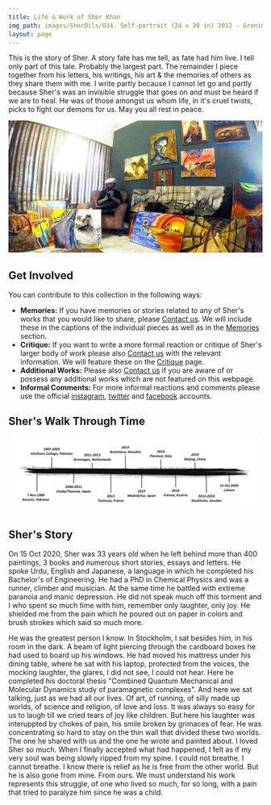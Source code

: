 ```yaml
---
title: Life & Work of Sher Khan
img_path: images/SherOils/O34. Self-portrait (24 x 30 in) 2012 - Groningen.jpg
layout: page
---
```


This is the story of Sher. A story fate has me tell, as fate had him live. I tell only part of this tale. Probably the largest part. The remainder I piece together from his letters, his writings, his art & the memories of others as they share them with me. I write partly because I cannot let go and partly because Sher's was an invisible struggle that goes on and must be heard if we are to heal. He was of those amongst us whom life, in it's cruel twists, picks to fight our demons for us. May you all rest in peace.

<p></p>

<img src="/images/Webpage/sher_studio2.jpg" />

<p></p>

## Get Involved

You can contribute to this collection in the following ways:
- **Memories:** If you have memories or stories related to any of Sher's works that you would like to share, please [Contact us](/contact). We will include these in the captions of the individual pieces as well as in the [Memories](/memories) section.
- **Critique:** If you want to write a more formal reaction or critique of Sher's larger body of work please also [Contact us](/contact) with the relevant information. We will feature these on the [Critique](/critique) page.
- **Additional Works:** Please also [Contact us](/contact) if you are aware of or possess any additional works which are not featured on this webpage. 
- **Informal Comments:** For more informal reactions and comments please use the official [instagram](https://www.instagram.com/sherslifework/), [twitter](https://twitter.com/sherslifework) and [facebook](https://www.facebook.com/Sherslifework-107327871176700/?view_public_for=107327871176700) accounts.

## Sher's Walk Through Time

<img src="/images/Webpage/timeline.jpg" />

## Sher's Story

On 15 Oct 2020, Sher was 33 years old when he left behind more than 400 paintings, 3 books and numerous short stories, essays and letters. He spoke Urdu, English and Japanese, a language in which he completed his Bachelor's of Engineering. He had a PhD in Chemical Physics and was a runner, climber and musician. At the same time he battled with extreme paranoia and manic depression. He did not speak much off this torment and I who spent so much time with him, remember only laughter, only joy. He shielded me from the pain which he poured out on paper in colors and brush strokes which said so much more. 

He was the greatest person I know. In Stockholm, I sat besides him, in his room in the dark. A beam of light piercing through the cardboard boxes he had used to board up his windows. He had moved his mattress under his dining table, where he sat with his laptop, protected from the voices, the mocking laughter, the glares, I did not see, I could not hear. Here he completed his doctoral thesis "Combined Quantum Mechanical and Molecular Dynamics study of paramagnetic complexes". And here we sat talking, just as we had all our lives. Of art, of running, of silly made up worlds, of science and religion, of love and loss. It was always so easy for us to laugh till we cried tears of joy like children. But here his laughter was interuppted by chokes of pain, his smile broken by grimaces of fear. He was concentrating so hard to stay on the thin wall that divided these two worlds. The one he shared with us and the one he wrote and painted about. I loved Sher so much. When I finally accepted what had happened, I felt as if my very soul was being slowly ripped from my spine. I could not breathe. I cannot breathe. I know there is relief as he is free from the other world. But he is also gone from mine. From ours. We must understand his work represents this struggle, of one who lived so much, for so long, with a pain that tried to paralyze him since he was a child.   
